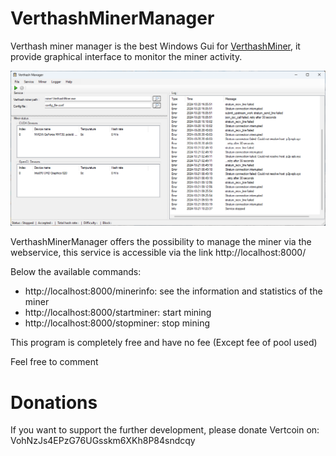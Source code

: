 # VerthashMinerManager
Verthash miner manager is the best Windows Gui for [VerthashMiner](https://github.com/CryptoGraphics/VerthashMiner), it provide graphical interface to monitor the miner activity.

![alt text](https://github.com/bmastar/VerthashMinerManager/blob/master/SS01.png)

VerthashMinerManager offers the possibility to manage the miner via the webservice, this service is accessible via the link http://localhost:8000/

Below the available commands:
* http://localhost:8000/minerinfo: see the information and statistics of the miner
* http://localhost:8000/startminer: start mining
* http://localhost:8000/stopminer: stop mining

This program is completely free and have no fee (Except fee of pool used)

Feel free to comment


# Donations
If you want to support the further development, please donate Vertcoin on: VohNzJs4EPzG76UGsskm6XKh8P84sndcqy
